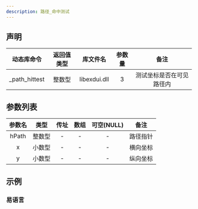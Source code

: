 ```yaml
---
description: 路径_命中测试
---
```





## 声明

|  动态库命令   | 返回值类型 |   库文件名   | 参数量 |           备注           |
| :-----------: | :--------: | :----------: | :----: | :----------------------: |
| _path_hittest |   整数型   | libexdui.dll |   3    | 测试坐标是否在可见路径内 |

## 参数列表

| 参数名 |  类型  | 传址 | 数组 | 可空(NULL) |   备注   |
| :----: | :----: | :--: | :--: | :--------: | :------: |
| hPath  | 整数型 |  -   |  -   |     -      | 路径指针 |
|   x    | 小数型 |  -   |  -   |     -      | 横向坐标 |
|   y    | 小数型 |  -   |  -   |     -      | 纵向坐标 |

## 示例

###  易语言

